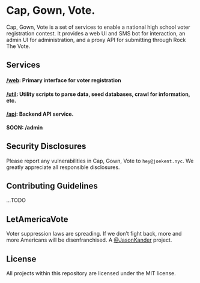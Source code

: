 # Cap, Gown, Vote.

Cap, Gown, Vote is a set of services to enable a national high school voter registration contest. It provides a web UI and SMS bot for interaction, an admin UI for administration, and a proxy API for submitting through Rock The Vote.

## Services
#### [/web](./web): Primary interface for voter registration

#### [/util](./util): Utility scripts to parse data, seed databases, crawl for information, etc.

#### [/api](./api): Backend API service.

**SOON: /admin**

## Security Disclosures
Please report any vulnerabilities in Cap, Gown, Vote to `hey@joekent.nyc`. We greatly appreciate all responsible disclosures.

## Contributing Guidelines
...TODO

## LetAmericaVote

Voter suppression laws are spreading. If we don’t fight back, more and more Americans will be disenfranchised. A [@JasonKander](https://twitter.com/JasonKander) project.

## License

All projects within this repository are licensed under the MIT license.

